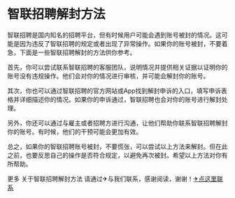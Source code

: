 # 智联招聘解封方法

智联招聘是国内知名的招聘平台，但有时候用户可能会遇到账号被封的情况。这可能是因为违反了智联招聘的规定或者出现了异常操作。如果你的账号被封，不要着急，下面是一些智联招聘解封的方法供你参考。

首先，你可以尝试联系智联招聘的客服团队，说明情况并提供相关证据以证明你的账号没有违规操作。他们会对你的情况进行审核，并可能会解封你的账号。

其次，你也可以通过智联招聘的官方网站或App找到解封申诉的入口，填写申诉表格并详细描述你的情况。如果你的申诉通过，智联招聘也会对你的账号进行解封处理。

另外，你还可以通过与雇主或者招聘方进行沟通，让他们帮助你联系智联招聘解封你的账号。有时候，他们的干预可能会更加有效。

总之，如果你的智联招聘账号被封，不要慌张，可以尝试以上方法来解封。但在此之前，也要反思自己的操作是否符合规定，以避免再次被封。希望以上方法对你有所帮助。

更多 关于智联招聘解封方法 请通过✈与我们联系，感谢阅读，谢谢！[✈点这里联系](https://add.k02.cc)